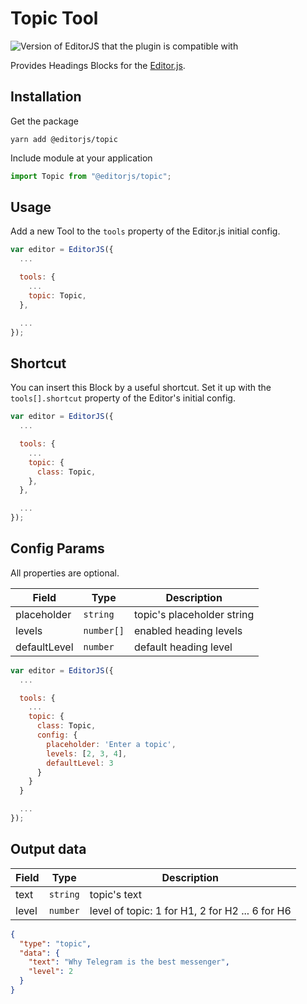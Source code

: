 # Topic Tool

![Version of EditorJS that the plugin is compatible with](https://badgen.net/badge/Editor.js/v2.0/blue)

Provides Headings Blocks for the [Editor.js](https://ifmo.su/editor).

## Installation

Get the package

```shell
yarn add @editorjs/topic
```

Include module at your application

```javascript
import Topic from "@editorjs/topic";
```

## Usage

Add a new Tool to the `tools` property of the Editor.js initial config.

```javascript
var editor = EditorJS({
  ...

  tools: {
    ...
    topic: Topic,
  },

  ...
});
```

## Shortcut

You can insert this Block by a useful shortcut. Set it up with the `tools[].shortcut` property of the Editor's initial config.

```javascript
var editor = EditorJS({
  ...

  tools: {
    ...
    topic: {
      class: Topic,
    },
  },

  ...
});
```

## Config Params

All properties are optional.

| Field        | Type       | Description                |
| ------------ | ---------- | -------------------------- |
| placeholder  | `string`   | topic's placeholder string |
| levels       | `number[]` | enabled heading levels     |
| defaultLevel | `number`   | default heading level      |

```javascript
var editor = EditorJS({
  ...

  tools: {
    ...
    topic: {
      class: Topic,
      config: {
        placeholder: 'Enter a topic',
        levels: [2, 3, 4],
        defaultLevel: 3
      }
    }
  }

  ...
});
```

## Output data

| Field | Type     | Description                                     |
| ----- | -------- | ----------------------------------------------- |
| text  | `string` | topic's text                                    |
| level | `number` | level of topic: 1 for H1, 2 for H2 ... 6 for H6 |

```json
{
  "type": "topic",
  "data": {
    "text": "Why Telegram is the best messenger",
    "level": 2
  }
}
```
